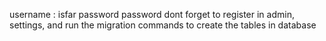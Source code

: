 username : isfar
password password
dont forget to register in admin, settings, and run the migration commands to create the tables in database
